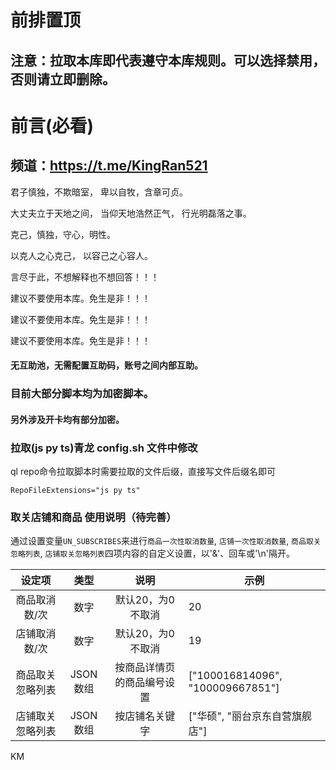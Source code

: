 # 前排置顶
## 注意：拉取本库即代表遵守本库规则。可以选择禁用，否则请立即删除。

# 前言(必看)
## 频道：https://t.me/KingRan521
君子慎独，不欺暗室， 卑以自牧，含章可贞。 

大丈夫立于天地之间， 当仰天地浩然正气， 行光明磊落之事。 

克己，慎独，守心，明性。 

以克人之心克己， 以容己之心容人。

言尽于此，不想解释也不想回答！！！

建议不要使用本库。免生是非！！！

建议不要使用本库。免生是非！！！

建议不要使用本库。免生是非！！！

#### 无互助池，无需配置互助码，账号之间内部互助。

### 目前大部分脚本均为加密脚本。

#### 另外涉及开卡均有部分加密。


### 拉取(js py ts)青龙 config.sh 文件中修改

ql repo命令拉取脚本时需要拉取的文件后缀，直接写文件后缀名即可

`RepoFileExtensions="js py ts"`



### 取关店铺和商品 使用说明（待完善）
通过设置变量`UN_SUBSCRIBES`来进行`商品一次性取消数量`, `店铺一次性取消数量`, `商品取关忽略列表`, `店铺取关忽略列表`四项内容的自定义设置，以'&'、回车或'\n'隔开。

|      设定项      |   类型   |            说明            | 示例                             |
| :--------------: | :------: | :------------------------: | -------------------------------- |
|  商品取消数/次   |   数字   |     默认20，为0不取消      | 20                               |
|  店铺取消数/次   |   数字   |     默认20，为0不取消      | 19                               |
| 商品取关忽略列表 | JSON数组 | 按商品详情页的商品编号设置 | ["100016814096", "100009667851"] |
| 店铺取关忽略列表 | JSON数组 |       按店铺名关键字       | ["华硕", "丽台京东自营旗舰店"]   |


KM
